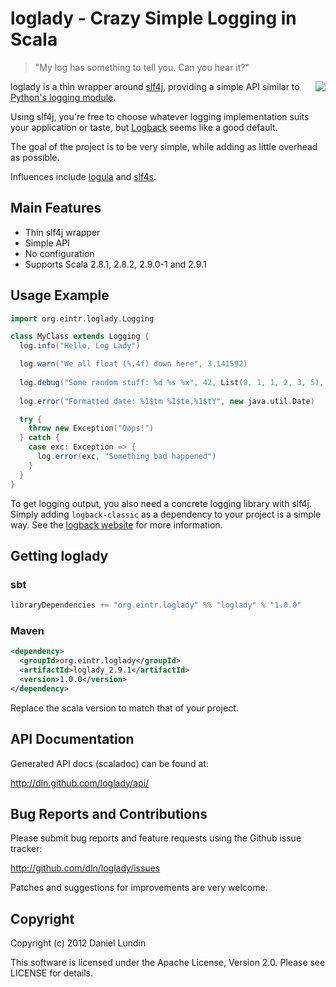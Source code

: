loglady - Crazy Simple Logging in Scala
=======================================
> "My log has something to tell you. Can you hear it?"

<img src="http://i.imgur.com/jPZF7.jpg" style="float:right" />

loglady is a thin wrapper around [slf4j](http://slf4j.org/), providing a
simple API similar to [Python's logging module](http://docs.python.org/library/logging.html).

Using slf4j, you're free to choose whatever logging implementation suits your
application or taste, but [Logback](http://logback.qos.ch/) seems like a good
default.

The goal of the project is to be very simple, while adding as little overhead 
as possible.

Influences include [logula](http://github.com/codahale/logula) and
[slf4s](http://github.com/weiglewilczek/slf4s).


Main Features
-------------
 * Thin slf4j wrapper 
 * Simple API
 * No configuration
 * Supports Scala 2.8.1, 2.8.2, 2.9.0-1 and 2.9.1


Usage Example
-------------
```scala
import org.eintr.loglady.Logging

class MyClass extends Logging {
  log.info("Hello, Log Lady")

  log.warn("We all float (%.4f) down here", 3.141592)
  
  log.debug("Some random stuff: %d %s %x", 42, List(0, 1, 1, 2, 3, 5), -559038737)
  
  log.error("Formatted date: %1$tm %1$te,%1$tY", new java.util.Date)

  try {
    throw new Exception("Oops!")
  } catch {
    case exc: Exception => {
      log.error(exc, "Something bad happened")
    }
  }
}
```

To get logging output, you also need a concrete logging library with slf4j.
Simply adding `logback-classic` as a dependency to your project is a simple
way. See the [logback website](http://logback.qos.ch/) for more information.


Getting loglady
---------------

### sbt
```scala
libraryDependencies += "org.eintr.loglady" %% "loglady" % "1.0.0"
```

### Maven
```xml
<dependency>
  <groupId>org.eintr.loglady</groupId>
  <artifactId>loglady_2.9.1</artifactId>
  <version>1.0.0</version>
</dependency>
```

Replace the scala version to match that of your project.


API Documentation
-----------------
Generated API docs (scaladoc) can be found at:

http://dln.github.com/loglady/api/


Bug Reports and Contributions
-----------------------------
Please submit bug reports and feature requests using the Github issue tracker:

http://github.com/dln/loglady/issues

Patches and suggestions for improvements are very welcome.


Copyright
---------

Copyright (c) 2012 Daniel Lundin

This software is licensed under the Apache License, Version 2.0. 
Please see LICENSE for details.
